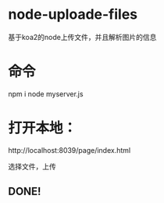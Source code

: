 # node-uploade-files
基于koa2的node上传文件，并且解析图片的信息

# 命令
npm i
node myserver.js

# 打开本地：
http://localhost:8039/page/index.html

选择文件，上传

## DONE!

